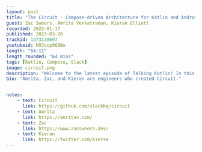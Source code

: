 ```yaml
---
layout: post
title: "The Circuit - Compose-driven Architecture for Kotlin and Android"
guest: Zac Sweers, Amrita Venkatraman, Kieran Elliott
recorded: 2023-01-17
published: 2023-03-20
trackid: 1473138697
youtubeid: bMJocp969Bo
length: "64:11"
length_rounded: "64 mins"
tags: [Kotlin, Compose, Slack]
image: circuit.png
description: "Welcome to the latest episode of Talking Kotlin! In this edition, we are thrilled to have Amrita, Kieran, and Zac, as we dive into a detailed discussion on Circuit - a simple, lightweight, and extensible framework for building Kotlin applications that’s Compose from the ground up. If you're interested in learning more about Circuit and how it can help streamline your Kotlin development process, be sure to tune in to this episode of Talking Kotlin!"
bio: "Amrita, Zac, and Kieran are engineers who created Circuit."


notes:
    - text: Circuit 
      link: https://github.com/slackhq/circuit
    - text: Amrita
      link: https://amritav.com/
    - text: Zac
      link: https://www.zacsweers.dev/
    - text: Kieran
      link: https://twitter.com/kierse
---
```

